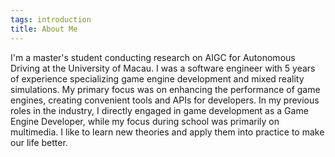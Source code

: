 ```yaml
---
tags: introduction
title: About Me
---
```


I'm a master's student conducting research on AIGC for Autonomous Driving at the University of Macau. I was a software engineer with 5 years of experience specializing game engine development and mixed reality simulations. My primary focus was on enhancing the performance of game engines, creating convenient tools and APIs for developers. In my previous roles in the industry, I directly engaged in game development as a Game Engine Developer, while my focus during school was primarily on multimedia.
I like to learn new theories and apply them into practice to make our life better.